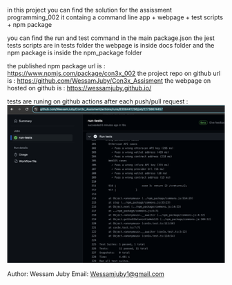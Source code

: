 in this project you can find the solution for the assissment programming_002
it containg a command line app + webpage + test scripts + npm package

you can find the run and test command in the main package.json
the jest tests scripts are in tests folder
the webpage is inside docs folder
and the npm package is inside the npm_package folder

the published npm package url is : https://www.npmjs.com/package/con3x_002
the project repo on github url is : https://github.com/WessamJuby/Con3x_Assisment
the webpage on hosted on github is : https://wessamjuby.github.io/

tests are runing on github actions after each push/pull request :
![shows the tests result on github actions](image.png)

Author: Wessam Juby
Email: Wessamjuby1@gmail.com
